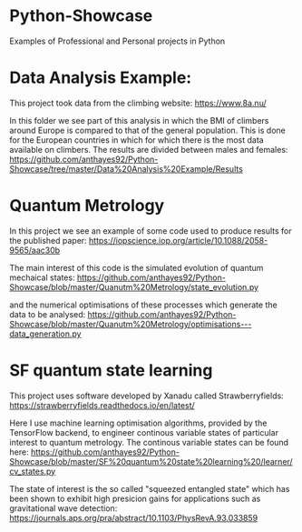 # Python-Showcase
Examples of Professional and Personal projects in Python 


# Data Analysis Example:
This project took data from the climbing website:
https://www.8a.nu/

In this folder we see part of this analysis in which the BMI of climbers around Europe is compared to that of the general population. This is done for the European countries in which for which there is the most data available on climbers. The results are divided between males and females: 
https://github.com/anthayes92/Python-Showcase/tree/master/Data%20Analysis%20Example/Results

# Quantum Metrology
In this project we see an example of some code used to produce results for the published paper:
https://iopscience.iop.org/article/10.1088/2058-9565/aac30b

The main interest of this code is the simulated evolution of quantum mechaical states: 
https://github.com/anthayes92/Python-Showcase/blob/master/Quanutm%20Metrology/state_evolution.py

and the numerical optimisations of these processes which generate the data to be analysed:
https://github.com/anthayes92/Python-Showcase/blob/master/Quanutm%20Metrology/optimisations---data_generation.py

# SF quantum state learning
This project uses software developed by Xanadu called Strawberryfields:
https://strawberryfields.readthedocs.io/en/latest/

Here I use machine learning optimisation algorithms, provided by the TensorFlow backend, to engineer continous variable states of particular interest to quantum metrology. The continous variable states can be found here:
https://github.com/anthayes92/Python-Showcase/blob/master/SF%20quantum%20state%20learning%20/learner/cv_states.py

The state of interest is the so called "squeezed entangled state" which has been shown to exhibit high presicion gains for applications such as gravitational wave detection:
https://journals.aps.org/pra/abstract/10.1103/PhysRevA.93.033859







